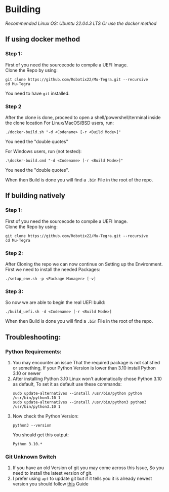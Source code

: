 # Building

*Recommended Linux OS: Ubuntu 22.04.3 LTS*
*Or use the docker method*

## If using docker method
### Step 1:

First of you need the sourcecode to compile a UEFI Image. <br />
Clone the Repo by using:
```
git clone https://github.com/Robotix22/Mu-Tegra.git --recursive
cd Mu-Tegra
```

You need to have `git` installed.

### Step 2
After the clone is done, proceed to open a shell/powershell/terminal inside the clone location
For Linux/MacOS/BSD users, run:
```
./docker-build.sh "-d <Codename> [-r <Build Mode>]"
```
You need the "double quotes"

For Windows users, run (not tested):
```
.\docker-build.cmd "-d <Codename> [-r <Build Mode>]"
```
You need the "double quotes".

When then Build is done you will find a `.bin` File in the root of the repo.

## If building natively

### Step 1:

First of you need the sourcecode to compile a UEFI Image. <br />
Clone the Repo by using:
```
git clone https://github.com/Robotix22/Mu-Tegra.git --recursive
cd Mu-Tegra
```

### Step 2:

After Cloning the repo we can now continue on Setting up the Environment. <br />
First we need to install the needed Packages:
```
./setup_env.sh -p <Package Manager> [-v]
```

### Step 3:

So now we are able to begin the real UEFI build:
```
./build_uefi.sh -d <Codename> [-r <Build Mode>]
```

When then Build is done you will find a `.bin` File in the root of the repo.

## Troubleshooting:

### Python Requirements:
   1. You may encounter an issue That the required package is not satisfied or something, If your Python Version is lower than 3.10 install Python 3.10 or newer
   2. After installing Python 3.10 Linux won't automatically chose Python 3.10 as default, To set it as default use these commands:
      ```
      sudo update-alternatives --install /usr/bin/python python /usr/bin/python3.10 1
      sudo update-alternatives --install /usr/bin/python3 python3 /usr/bin/python3.10 1
      ```
   3. Now check the Python Version:
      ```
      python3 --version
      ```
      You should get this output:
      ```
      Python 3.10.*
      ```

### Git Unknown Switch
   1. If you have an old Version of git you may come across this Issue, So you need to install the latest version of git.
   2. I prefer using `apt` to update git but if it tells you it is already newest version you should follow [this](https://www.fosslinux.com/64522/install-git-debian-linux.htm) Guide
